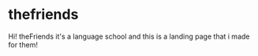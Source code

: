 # thefriends
Hi! theFriends it's a language school and this is a landing page that i made for them!
